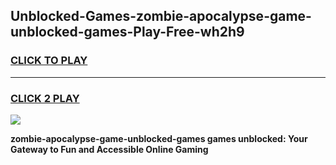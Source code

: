 
## Unblocked-Games-zombie-apocalypse-game-unblocked-games-Play-Free-wh2h9
<h3>
<a href="https://premium76.site?title=zombie-apocalypse-game-unblocked-games&ref=18A1">CLICK TO PLAY</a></h3>
<hr>

<h3>
<a href="https://premium76.site?title=zombie-apocalypse-game-unblocked-games&ref=18A1">CLICK 2 PLAY</a>
  
</h3>

<a href="https://premium76.site?title=zombie-apocalypse-game-unblocked-games&ref=18A1"><img src="https://clearcache.store/games.png"></a>


**zombie-apocalypse-game-unblocked-games games unblocked: Your Gateway to Fun and Accessible Online Gaming**

